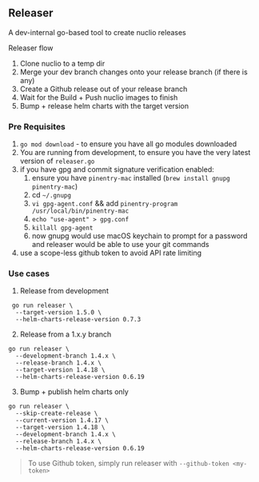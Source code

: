 ## Releaser

A dev-internal go-based tool to create nuclio releases

Releaser flow

1. Clone nuclio to a temp dir
2. Merge your dev branch changes onto your release branch (if there is any)
3. Create a Github release out of your release branch
4. Wait for the Build + Push nuclio images to finish
6. Bump + release helm charts with the target version

### Pre Requisites

1. `go mod download` - to ensure you have all go modules downloaded
2. You are running from development, to ensure you have the very latest version of `releaser.go`
3. if you have gpg and commit signature verification enabled:
    1. ensure you have `pinentry-mac` installed (`brew install gnupg pinentry-mac`)
    2. cd `~/.gnupg`
    3. `vi gpg-agent.conf` && add `pinentry-program /usr/local/bin/pinentry-mac`
    4. `echo "use-agent" > gpg.conf`
    5. `killall gpg-agent`
    6. now gnupg would use macOS keychain to prompt for a password and releaser would be able to use your git commands
4. use a scope-less github token to avoid API rate limiting

### Use cases

1. Release from development

```shell script
 go run releaser \
  --target-version 1.5.0 \
  --helm-charts-release-version 0.7.3
```

2. Release from a 1.x.y branch

```shell script
go run releaser \
  --development-branch 1.4.x \
  --release-branch 1.4.x \
  --target-version 1.4.18 \
  --helm-charts-release-version 0.6.19
```

3. Bump + publish helm charts only

```shell script
go run releaser \
  --skip-create-release \
  --current-version 1.4.17 \
  --target-version 1.4.18 \
  --development-branch 1.4.x \
  --release-branch 1.4.x \
  --helm-charts-release-version 0.6.19
``` 

> To use Github token, simply run releaser with `--github-token <my-token>`